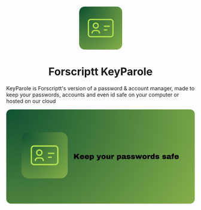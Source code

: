 <p align="center">
  <img src="https://github.com/Forscriptt/Forscriptt-KeyParole/blob/main/images/logo_max.png" height="115">
  <h1 align="center">Forscriptt KeyParole</h1>
</p>

KeyParole is Forscriptt's version of a password & account manager, made to keep your passwords, accounts and even id safe on your computer or hosted on our cloud

<img width="1000" alt="github-banner" align="center" src="https://github.com/Forscriptt/Forscriptt-KeyParole/blob/main/images/banner.png">


